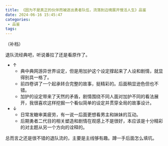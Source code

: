 ```yaml
---
title: 《因为不是真正的伙伴而被逐出勇者队伍，流落到边境展开慢活人生》品鉴
date: 2024-06-16 15:45:47
categories:
 - 品鉴
tags:
---
```


（补档）

退队流经典吧，听说番拉了还是看原作了。

<!-- more -->

- ↑
  - 典中典网游异世界设定，但是用加护这个设定撑起来了人设和剧情，就显得别具一格了。
  - 前四卷讲了一个起承转合完整的故事，挺精彩的。后面稍显逊色但也不错。
  - 加护的设定带来了天然的矛盾，剧情围绕不同人面对加护不同的看法展开，我很喜欢这样挖掘一个看似简单的设定并贯穿全局的故事设计。
- ↓
  - 日常发糖审美疲劳，有一说一后面更想看男主和妹妹的互动。
  - 后期勇者二代目的相关塑造和剧情在观感上不是很好，本应该是十分精彩的对主题从另一个方向的诠释的。

总而言之还是很不错的退队流的，主要是主线够有趣。蹲一手后面怎么填坑。